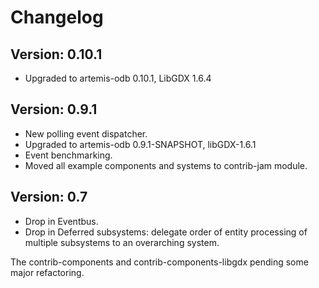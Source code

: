 # Changelog

## Version: 0.10.1

- Upgraded to artemis-odb 0.10.1, LibGDX 1.6.4

## Version: 0.9.1

- New polling event dispatcher.
- Upgraded to artemis-odb 0.9.1-SNAPSHOT, libGDX-1.6.1
- Event benchmarking.
- Moved all example components and systems to contrib-jam module.

## Version: 0.7

- Drop in Eventbus.
- Drop in Deferred subsystems: delegate order of entity processing of multiple subsystems to an overarching system.

The contrib-components and contrib-components-libgdx pending some major refactoring.
